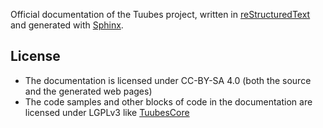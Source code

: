 Official documentation of the Tuubes project, written in [reStructuredText](http://www.sphinx-doc.org/en/master/usage/restructuredtext/index.html) and generated with [Sphinx](http://www.sphinx-doc.org/en/master/).

## License

- The documentation is licensed under CC-BY-SA 4.0 (both the source and the generated web pages)
- The code samples and other blocks of code in the documentation are licensed under LGPLv3 like [TuubesCore](https://github.com/tuubes/TuubesCore)


